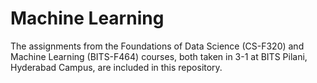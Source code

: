 # Machine Learning

The assignments from the Foundations of Data Science (CS-F320) and Machine Learning (BITS-F464) courses, both taken in 3-1 at BITS Pilani, Hyderabad Campus, are included in this repository.
